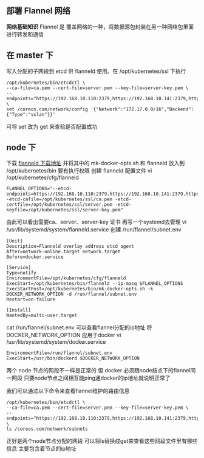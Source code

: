 ## 部署 Flannel 网络

__网络基础知识__
Flannel 是 覆盖网络的一种，将数据源包封装在另一种网络包里面进行转发和通信

在 master 下
---------------------
写入分配的子网段到 etcd 供 flanneld 使用。在 /opt/kubernetes/ssl 下执行
```
/opt/kubernetes/bin/etcdctl \
--ca-file=ca.pem --cert-file=server.pem --key-file=server-key.pem \
--endpoints="https://192.168.10.110:2379,https://192.168.10.141:2379,https://192.168.10.145:2379" \
set /coreos.com/network/config '{"Network":"172.17.0.0/16","Backend":{"Type":"vxlan"}}'
```
可将 set 改为 get 来查验是否配置成功

node 下
---------------------
下载 [flanneld 下载地址](https://github.com/coreos/flannel/releases/) 并将其中的 mk-docker-opts.sh 和 flanneld 放入到 /opt/kubernetes/bin 要有执行权限
创建 flanneld 配置文件
vi /opt/kubernetes/cfg/flanneld
```
FLANNEL_OPTIONS="--etcd-endpoints=https://192.168.10.110:2379,https://192.168.10.141:2379,https://192.168.10.145:2379 -etcd-cafile=/opt/kubernetes/ssl/ca.pem -etcd-certfile=/opt/kubernetes/ssl/server.pem -etcd-keyfile=/opt/kubernetes/ssl/server-key.pem"
```
由此可以看出需要ca、server、server-key 证书
再写一个systemd去管理 vi /usr/lib/systemd/system/flanneld.service
创建 /run/flannel/subnet.env
```
[Unit]
Description=Flanneld overlay address etcd agent
After=network-online.target network.target
Before=docker.service

[Service]
Type=notify
EnvironmentFile=/opt/kubernetes/cfg/flanneld
ExecStart=/opt/kubernetes/bin/flanneld --ip-masq $FLANNEL_OPTIONS
ExecStartPost=/opt/kubernetes/bin/mk-docker-opts.sh -k DOCKER_NETWORK_OPTION -d /run/flannel/subnet.env
Restart=on-failure

[Install]
WantedBy=multi-user.target
```
cat /run/flannel/subnet.env 可以查看flannel分配的ip地址
将 DOCKER_NETWORK_OPTION 应用于docker
vi /usr/lib/systemd/system/docker.service
```
EnvironmentFile=/run/flannel/subnet.env
ExecStart=/usr/bin/dockerd $DOCKER_NETWORK_OPTION
```
两个 node 节点的网段不一样是正常的 但 docker 必须跟node结点下的flannel同一网段
只要node节点之间相互能ping通docker的ip地址就说明正常了

我们可以通过以下命令来查看flannel维护的路由信息
```
/opt/kubernetes/bin/etcdctl \
--ca-file=ca.pem --cert-file=server.pem --key-file=server-key.pem \
--endpoints="https://192.168.10.110:2379,https://192.168.10.141:2379,https://192.168.10.145:2379" \
ls /coreos.com/network/subnets
```
正好是两个node节点分配的网段
可以将ls替换成get来查看这些网段文件里有哪些信息
主要包含着节点的ip地址